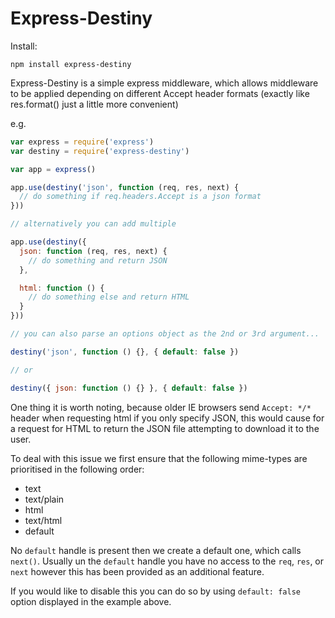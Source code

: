 # Express-Destiny

Install:
```
npm install express-destiny
```

Express-Destiny is a simple express middleware, which allows middleware to be applied
depending on different Accept header formats (exactly like res.format() just a little 
more convenient)

e.g.

```javascript
var express = require('express')
var destiny = require('express-destiny')

var app = express()

app.use(destiny('json', function (req, res, next) {
  // do something if req.headers.Accept is a json format
}))

// alternatively you can add multiple

app.use(destiny({
  json: function (req, res, next) {
    // do something and return JSON
  },

  html: function () {
    // do something else and return HTML
  }
}))

// you can also parse an options object as the 2nd or 3rd argument...

destiny('json', function () {}, { default: false })

// or

destiny({ json: function () {} }, { default: false })

```

One thing it is worth noting, because older IE browsers send `Accept: */*` header when requesting 
html if you only specify JSON, this would cause for a request for HTML to return the JSON file 
attempting to download it to the user.

To deal with this issue we first ensure that the following mime-types are prioritised in the
following order:

- text
- text/plain
- html
- text/html
- default

No `default` handle is present then we create a default one, which calls `next()`.
Usually un the `default` handle you have no access to the `req`, `res`, or `next` however this has been provided as an additional feature.

If you would like to disable this you can do so by using `default: false` option displayed in
the example above.
